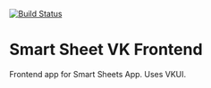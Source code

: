<!-- [![npm][npm]][npm-url]
[![deps][deps]][deps-url] -->
[![Build Status](https://travis-ci.com/DanielTitkov/smart-sheets-vk-frontend.svg?branch=master)](https://travis-ci.com/DanielTitkov/smart-sheets-vk-frontend)

# Smart Sheet VK Frontend

Frontend app for Smart Sheets App. Uses VKUI. 